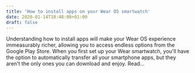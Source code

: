```yaml
---
title: 'How to install apps on your Wear OS smartwatch'
date: 2020-01-14T18:48:00+01:00
draft: false
---
```


Understanding how to install apps will make your Wear OS experience immeasurably richer, allowing you to access endless options from the Google Play Store. When you first set up your Wear smartwatch, you'll have the option to automatically transfer all your smartphone apps, but they aren't the only ones you can download and enjoy. Read…